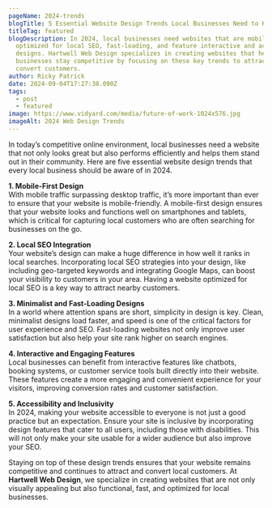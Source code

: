 ```yaml
---
pageName: 2024-trends
blogTitle: 5 Essential Website Design Trends Local Businesses Need to Know in 2024
titleTag: featured
blogDescription: In 2024, local businesses need websites that are mobile-first,
  optimized for local SEO, fast-loading, and feature interactive and accessible
  designs. Hartwell Web Design specializes in creating websites that help local
  businesses stay competitive by focusing on these key trends to attract and
  convert customers.
author: Ricky Patrick
date: 2024-09-04T17:27:38.090Z
tags:
  - post
  - featured
image: https://www.vidyard.com/media/future-of-work-1024x576.jpg
imageAlt: 2024 Web Design Trends
---
```

In today’s competitive online environment, local businesses need a website that not only looks great but also performs efficiently and helps them stand out in their community. Here are five essential website design trends that every local business should be aware of in 2024.

**1. Mobile-First Design**\
With mobile traffic surpassing desktop traffic, it’s more important than ever to ensure that your website is mobile-friendly. A mobile-first design ensures that your website looks and functions well on smartphones and tablets, which is critical for capturing local customers who are often searching for businesses on the go.

**2. Local SEO Integration**\
Your website’s design can make a huge difference in how well it ranks in local searches. Incorporating local SEO strategies into your design, like including geo-targeted keywords and integrating Google Maps, can boost your visibility to customers in your area. Having a website optimized for local SEO is a key way to attract nearby customers.

**3. Minimalist and Fast-Loading Designs**\
In a world where attention spans are short, simplicity in design is key. Clean, minimalist designs load faster, and speed is one of the critical factors for user experience and SEO. Fast-loading websites not only improve user satisfaction but also help your site rank higher on search engines.

**4. Interactive and Engaging Features**\
Local businesses can benefit from interactive features like chatbots, booking systems, or customer service tools built directly into their website. These features create a more engaging and convenient experience for your visitors, improving conversion rates and customer satisfaction.

**5. Accessibility and Inclusivity**\
In 2024, making your website accessible to everyone is not just a good practice but an expectation. Ensure your site is inclusive by incorporating design features that cater to all users, including those with disabilities. This will not only make your site usable for a wider audience but also improve your SEO.

Staying on top of these design trends ensures that your website remains competitive and continues to attract and convert local customers. At **Hartwell Web Design**, we specialize in creating websites that are not only visually appealing but also functional, fast, and optimized for local businesses.
